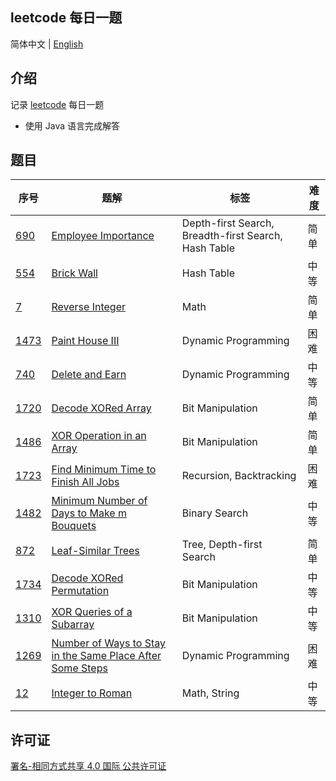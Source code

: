 ## leetcode 每日一题

简体中文 | [English](./README_EN.md)

## 介绍

记录 [leetcode](https://leetcode-cn.com/u/wellemon/) 每日一题

- 使用 Java 语言完成解答

## 题目

| 序号                                                         | 题解                                                         | 标签                                                  | 难度 |
| ------------------------------------------------------------ | ------------------------------------------------------------ | ----------------------------------------------------- | ---- |
| [690](https://leetcode-cn.com/problems/employee-importance/) | [Employee Importance](./solution/java/0690-Employee-Importance/Solution.java) | Depth-first Search, Breadth-first Search,  Hash Table | 简单 |
| [554](https://leetcode-cn.com/problems/brick-wall/)          | [Brick Wall](./solution/java/0554-Brick-Wall/Solution.java)  | Hash Table                                            | 中等 |
| [7](https://leetcode-cn.com/problems/reverse-integer/)       | [Reverse Integer](./solution/java/0007-Reverse-Integer/Solution.java) | Math                                                  | 简单 |
| [1473](https://leetcode-cn.com/problems/paint-house-iii/)    | [Paint House III](./solution/java/1473-Paint-House-3/Solution.java) | Dynamic Programming                                   | 困难 |
| [740](https://leetcode-cn.com/problems/delete-and-earn/)     | [Delete and Earn](./solution/java/0740-Delete-and-Earn/Solution.java) | Dynamic Programming                                   | 中等 |
| [1720](https://leetcode-cn.com/problems/decode-xored-array/) | [Decode XORed Array](./solution/java/1720-Decode-XORed-Array/Solution.java) | Bit Manipulation                                      | 简单 |
| [1486](https://leetcode-cn.com/problems/xor-operation-in-an-array/) | [XOR Operation in an Array](./solution/java/1486-XOR-Operation-in-an-Array/Solution.java) | Bit Manipulation                                      | 简单 |
| [1723](https://leetcode-cn.com/problems/find-minimum-time-to-finish-all-jobs/) | [Find Minimum Time to Finish All Jobs](./solution/java/1723-Find-Minimum-Time-to-Finish-All-Jobs/Solution.java) | Recursion, Backtracking                               | 困难 |
| [1482](https://leetcode-cn.com/problems/minimum-number-of-days-to-make-m-bouquets/) | [Minimum Number of Days to Make m Bouquets](./solution/java/1482-Minimum-Number-of-Days-to-Make-m-Bouquets/Solution.java) | Binary Search                                         | 中等 |
| [872](https://leetcode-cn.com/problems/leaf-similar-trees/)  | [Leaf-Similar Trees](./solution/java/0872-Leaf-Similar-Trees/Solution.java) | Tree, Depth-first Search                              | 简单 |
| [1734](https://leetcode-cn.com/problems/decode-xored-permutation/) | [Decode XORed Permutation](./solution/java/1734-Decode-XORed-Permutation/Solution.java) | Bit Manipulation                                      | 中等 |
| [1310](https://leetcode-cn.com/problems/xor-queries-of-a-subarray/) | [XOR Queries of a Subarray](./solution/java/1310-XOR-Queries-of-a-Subarray/Solution.java) | Bit Manipulation                                      | 中等 |
| [1269](https://leetcode-cn.com/problems/number-of-ways-to-stay-in-the-same-place-after-some-steps/) | [Number of Ways to Stay in the Same Place After Some Steps](./solution/java/1269-Number-of-Ways-to-Stay-in-the-Same-Place-After-Some-Steps/Solution.java) | Dynamic Programming                                   | 困难 |
| [12](https://leetcode-cn.com/problems/integer-to-roman/)     | [Integer to Roman](./solution/java/0012-Integer-to-Roman/Solution.java) | Math, String                                          | 中等 |

## 许可证

<a rel="license" href="http://creativecommons.org/licenses/by-sa/4.0/">署名-相同方式共享 4.0 国际 公共许可证</a>

